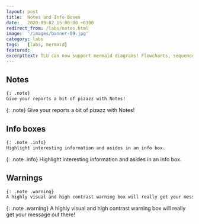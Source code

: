 ```yaml
---
layout: post
title:  Notes and Info Boxes
date:   2020-09-02 15:00:00 +0300
redirect_from: /labs/notes.html
image:  '/images/banner-09.jpg'
category: labs
tags:   [labs, mermaid]
featured:
excerpttext: TLU can now support mermaid diagrams! Flowcharts, sequence diagrams and more!
---
```


## Notes

```md
{: .note}
Give your reports a bit of pizazz with Notes!
```

{: .note}
Give your reports a bit of pizazz with Notes!


## Info boxes

```md
{: .note .info}
Highlight interesting information and asides in an info box.
```

{: .note .info}
Highlight interesting information and asides in an info box.


## Warnings

```md
{: .note .warning}
A highly visual and high contrast warning box will really get your message out there!
```

{: .note .warning}
A highly visual and high contrast warning box will really get your message out there!

